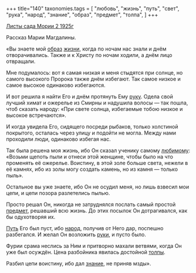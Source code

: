 +++
title="140"
taxonomies.tags = [
 "любовь",
 "жизнь",
 "путь",
 "свет",
 "рука",
 "народ",
 "знание",
 "образ",
 "предмет",
 "толпа",
]
+++

[Листы сада Мории 2 1925г](/agni/1925)

Рассказ Марии Магдалины.   

«Вы знаете мой [образ](/tags/образ) [жизни](/tags/жизнь), когда по ночам нас знали и днём отворачивались. Также и к Христу по ночам ходили, а днём лицо отвращали.   

Мне подумалось: вот я самая низкая и меня стыдятся при солнце, но самого высокого Пророка также днём избегают. Так самое низкое и самое высокое одинаково избегаются.   

И вот решила я найти Его и днём протянуть Ему [руку](/tags/рука). Одела свой лучший химат и ожерелье из Смирны и надушила волосы — так пошла, чтоб сказать народу: «При свете солнца, избегаемые тобою низкое и высокое встречаются».   

И когда увидела Его, сидящего посреди рыбаков, только холстиной покрытого, осталась через улицу и подойти не могла. Между нами проходили люди, одинаково избегая нас.   

Так была решена моя жизнь, ибо Он сказал ученику самому [любимому](/tags/любовь): «Возьми щепоть пыли и отнеси этой женщине, чтобы было на что променять её ожерелье. Воистину, в этой золе больше света, нежели в её камнях, ибо из золы могу создать камень, но из камня — только пыль».   

Остальное вы уже знаете, ибо Он не осудил меня, но лишь взвесил мои цепи, и цепи позора разлетелись пылью.   

Просто решал Он, никогда не затруднялся послать самый простой [предмет](/tags/предмет), решавший всю жизнь. До этих посылок Он дотрагивался, как бы одухотворяя их.   

[Путь](/tags/путь) Его был пуст, ибо [народ](/tags/народ), получив от Него дар, поспешно разбегался. И желал Он возложить [руки](/tags/рука), и пусто было.   

Фурии срама неслись за Ним и притворно махали ветвями, когда Он уже был осуждён. Цена разбойника явилась достойной [толпы](/tags/толпа).   

Разбил цепи воистину, ибо дал [знание](/tags/знание), не приняв мзды».   

